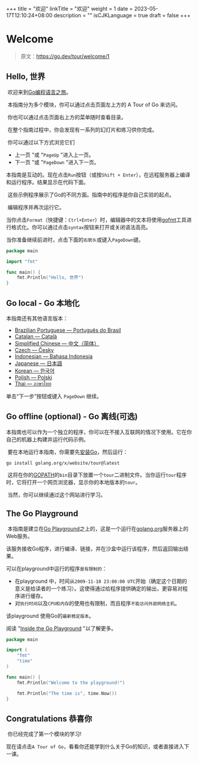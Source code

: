 +++
title = "欢迎"
linkTitle = "欢迎"
weight = 1
date = 2023-05-17T12:10:24+08:00
description = ""
isCJKLanguage = true
draft = false
+++
# Welcome

> 原文：https://go.dev/tour/welcome/1

## Hello, 世界

​	欢迎来到[Go编程语言之旅](https://go.dev/)。

​	本指南分为多个模块，你可以通过点击页面左上方的 A Tour of Go 来访问。

​	你也可以通过点击页面右上方的菜单随时查看目录。

​	在整个指南过程中，你会发现有一系列的幻灯片和练习供你完成。

​	你可以通过以下方式浏览它们

- 上一页 "或 "`PageUp` "进入上一页。
- 下一页 "或 "`PageDown` "进入下一页。

​	本指南是互动的。现在点击`Run`按钮（或按`Shift + Enter`），在远程服务器上编译和运行程序。结果显示在代码下面。

​	这些示例程序展示了Go的不同方面。指南中的程序是你自己实验的起点。

​	编辑程序并再次运行它。

​	当你点击`Format`（快捷键：`Ctrl+Enter`）时，编辑器中的文本将使用[gofmt](https://go.dev/cmd/gofmt/)工具进行格式化。你可以通过点击`syntax`按钮来打开或关闭语法高亮。

​	当你准备继续前进时，点击下面的`右箭头`或键入`PageDown`键。

```go 
package main

import "fmt"

func main() {
	fmt.Println("Hello, 世界")
}
```

## Go local - Go 本地化

 本指南还有其他语言版本：

- [Brazilian Portuguese — Português do Brasil](https://go-tour-br.appspot.com/)
- [Catalan — Català](https://go-tour-ca.appspot.com/)
- [Simplified Chinese — 中文（简体）](https://tour.go-zh.org/)
- [Czech — Česky](https://go-tour-cz.appspot.com/)
- [Indonesian — Bahasa Indonesia](https://go-tour-id2.appspot.com/)
- [Japanese — 日本語](https://go-tour-jp.appspot.com/)
- [Korean — 한국어](https://go-tour-ko.appspot.com/)
- [Polish — Polski](https://go-tour-pl1.appspot.com/)
- [Thai — ภาษาไทย](https://go-tour-th.appspot.com/)

单击“下一步”按钮或键入 `PageDown` 继续。

##  Go offline (optional) - Go 离线(可选)

​	本指南也可以作为一个独立的程序，你可以在不接入互联网的情况下使用。它在你自己的机器上构建并运行代码示例。

​	要在本地运行本指南，你需要先[安装Go](../../GettingStarted/InstallingGo)，然后运行：

```
go install golang.org/x/website/tour@latest
```

​	这将在你的[GOPATH](https://go.dev/cmd/go/#hdr-GOPATH_and_Modules)的`bin`目录下放置一个`tour`二进制文件。当你运行`tour`程序时，它将打开一个网页浏览器，显示你的本地版本的`tour`。

​	当然，你可以继续通过这个网站进行学习。

##  The Go Playground

​	本指南是建立在[Go Playground](https://play.golang.org/)之上的，这是一个运行在[golang.org](https://go.dev/)服务器上的Web服务。

​	该服务接收Go程序，进行编译、链接，并在沙盒中运行该程序，然后返回输出结果。

可以在playground中运行的程序`是有限制的`：

- 在playground 中，时间从`2009-11-10 23:00:00 UTC`开始（确定这个日期的意义是给读者的一个练习）。这使得通过给程序提供确定的输出，更容易对程序进行缓存。
- 对`执行时间`以及`CPU和内存`的使用也有限制，而且程序`不能访问外部网络主机`。

该playground 使用Go的`最新稳定版本`。

阅读 "[Inside the Go Playground](../../../GoBlog/2013/InsideTheGoPlayground) "以了解更多。

```go 
package main

import (
	"fmt"
	"time"
)

func main() {
	fmt.Println("Welcome to the playground!")

	fmt.Println("The time is", time.Now())
}
```



## Congratulations 恭喜你

​	你已经完成了第一个模块的学习!

​	现在请点击`A Tour of Go`，看看你还能学到什么关于Go的知识，或者直接进入下一课。

